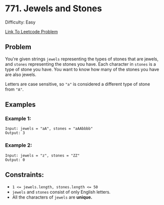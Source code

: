 # 771. Jewels and Stones
Difficulty: Easy

[Link To Leetcode Problem](https://leetcode.com/problems/jewels-and-stones/)

## Problem
You're given strings `jewels` representing the types of stones that are jewels, and `stones` representing the stones you have. Each character in `stones` is a type of stone you have. You want to know how many of the stones you have are also jewels.

Letters are case sensitive, so `"a"` is considered a different type of stone from `"A"`.

## Examples
### Example 1:
```
Input: jewels = "aA", stones = "aAAbbbb"
Output: 3
```
### Example 2:
```
Input: jewels = "z", stones = "ZZ"
Output: 0
```

## Constraints:
- `1 <= jewels.length, stones.length <= 50`
- `jewels` and `stones` consist of only English letters.
- All the characters of `jewels` are **unique.**